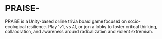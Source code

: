 # PRAISE-
PRAISE is a Unity-based online trivia board game focused on socio-ecological resilience. Play 1v1, vs AI, or join a lobby to foster critical thinking, collaboration, and awareness around radicalization and violent extremism.
